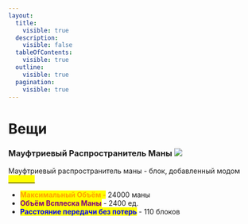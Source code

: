 ```yaml
---
layout:
  title:
    visible: true
  description:
    visible: false
  tableOfContents:
    visible: true
  outline:
    visible: true
  pagination:
    visible: true
---
```


# Вещи

### Мауфтриевый Распространитель Маны ![](https://media.discordapp.net/attachments/1125896171848732772/1132065882944835624/ElvoriumSpreader.png)

Мауфтриевый распространитель маны - блок, добавленный модом [<mark style="color:yellow;">**Alfheim**</mark>](./)&#x20;

* <mark style="color:orange;">**Максимальный Объём -**</mark> 24000 маны
* <mark style="color:purple;">**Объём Всплеска Маны**</mark> - 2400 ед.
* <mark style="color:blue;">**Расстояние передачи без потерь**</mark> - 110 блоков&#x20;
